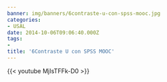 ```yaml
---
banner: img/banners/6contraste-u-con-spss-mooc.jpg
categories:
- USAL
date: 2014-10-06T09:06:40.000Z
tags:
- 
title: '6Contraste U con SPSS MOOC'
---
```




{{< youtube MjIsTFFk-D0 >}}
